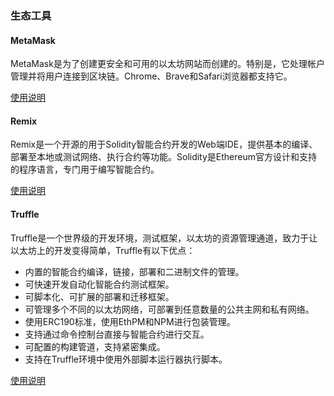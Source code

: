### 生态工具

#### MetaMask

MetaMask是为了创建更安全和可用的以太坊网站而创建的。特别是，它处理帐户管理并将用户连接到区块链。Chrome、Brave和Safari浏览器都支持它。

[使用说明](../tool-metamask/index.md)

#### Remix

Remix是一个开源的用于Solidity智能合约开发的Web端IDE，提供基本的编译、部署至本地或测试网络、执行合约等功能。Solidity是Ethereum官方设计和支持的程序语言，专门用于编写智能合约。

[使用说明](../tool-remix/index.md)

#### Truffle

Truffle是一个世界级的开发环境，测试框架，以太坊的资源管理通道，致力于让以太坊上的开发变得简单，Truffle有以下优点：

* 内置的智能合约编译，链接，部署和二进制文件的管理。
* 可快速开发自动化智能合约测试框架。
* 可脚本化、可扩展的部署和迁移框架。
* 可管理多个不同的以太坊网络，可部署到任意数量的公共主网和私有网络。
* 使用ERC190标准，使用EthPM和NPM进行包装管理。
* 支持通过命令控制台直接与智能合约进行交互。
* 可配置的构建管道，支持紧密集成。
* 支持在Truffle环境中使用外部脚本运行器执行脚本。

[使用说明](../tool-truffle/index.md)






